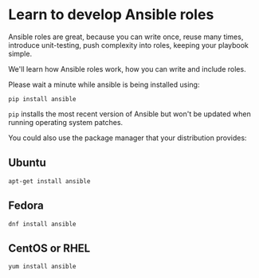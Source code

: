 # Learn to develop Ansible roles

Ansible roles are great, because you can write once, reuse many times, introduce unit-testing, push complexity into roles, keeping your playbook simple.

We'll learn how Ansible roles work, how you can write and include roles.

Please wait a minute while ansible is being installed using:

```
pip install ansible
```

`pip` installs the most recent version of Ansible but won't be updated when running operating system patches.

You could also use the package manager that your distribution provides:

## Ubuntu

```
apt-get install ansible
```

## Fedora

```
dnf install ansible
```

## CentOS or RHEL

```
yum install ansible
```
